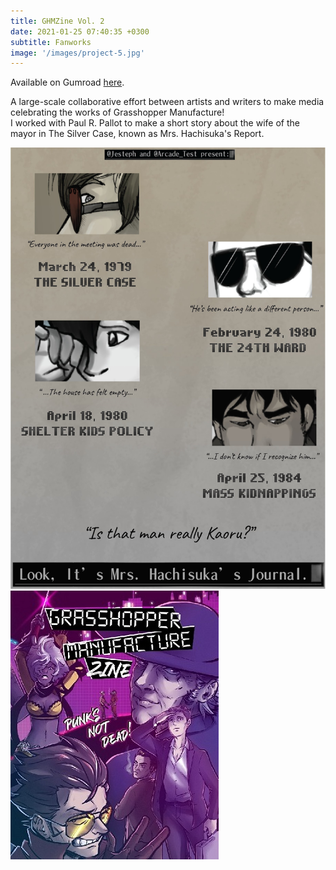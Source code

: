 ```yaml
---
title: GHMZine Vol. 2
date: 2021-01-25 07:40:35 +0300
subtitle: Fanworks
image: '/images/project-5.jpg'
---
```


Available on Gumroad <a href="https://ghmzine.gumroad.com/l/WKdDQ?layout=profile">here</a>.

A large-scale collaborative effort between artists and writers to make media celebrating the works of Grasshopper Manufacture!
<br> I worked with Paul R. Pallot to make a short story about the wife of the mayor in The Silver Case, known as Mrs. Hachisuka's Report.

<div class="gallery-box">
  <div class="gallery">
    <img src="/images/report.jpg" alt="Project">
  </div>
</div>


<div class="gallery-box">
  <div class="gallery">
    <img src="/images/project-5.jpg" alt="Project">
  </div>
</div>


